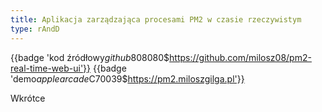 ```yaml
---
title: Aplikacja zarządzająca procesami PM2 w czasie rzeczywistym
type: rAndD
---
```


{{badge 'kod źródłowy$github$808080$https://github.com/milosz08/pm2-real-time-web-ui'}}
{{badge 'demo$applearcade$C70039$https://pm2.miloszgilga.pl'}}

Wkrótce
